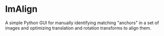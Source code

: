 ImAlign
=======

A simple Python GUI for manually identifying matching "anchors" in a set of images and optimizing translation and rotation transforms to align them.
